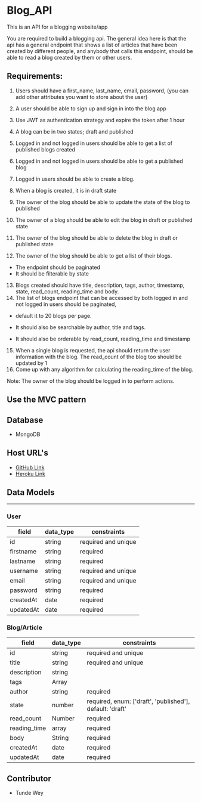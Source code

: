 # Blog_API
This is an API for a blogging website/app

You are required to build a blogging api. The general idea here is that the api has a general endpoint that shows a list of articles that have been created by different people, and anybody
that calls this endpoint, should be able to read a blog created
by them or other users.

Requirements:
---
1. Users should have a first_name, last_name, email, password, (you can add other attributes you want to store about the user)
2. A user should be able to sign up and sign in into the blog app
3. Use JWT as authentication strategy and expire the token after 1 hour
4. A blog can be in two states; draft and published
5. Logged in and not logged in users should be able to get a list of published blogs created
6. Logged in and not logged in users should be able to get a published blog
7. Logged in users should be able to create a blog.
8. When a blog is created, it is in draft state
9. The owner of the blog should be able to update the state of the blog to published
10. The owner of a blog should be able to edit the blog in draft or published state
11. The owner of the blog should be able to delete the blog in draft or published state

12. The owner of the blog should be able to get a list of their blogs.
- The endpoint should be paginated
- It should be filterable by state
13. Blogs created should have title, description, tags, author, timestamp, state, read_count, reading_time and body.
14. The list of blogs endpoint that can be accessed by both logged in and not logged in users should be paginated,
- default it to 20 blogs per page.

- It should also be searchable by author, title and tags.
- It should also be orderable by read_count, reading_time and timestamp
15. When a single blog is requested, the api should return the user information with the blog. The read_count of the blog too should be updated by 1
16. Come up with any algorithm for calculating the reading_time of the blog.

Note:
The owner of the blog should be logged in to perform actions.

## Use the MVC pattern

Database
---
- MongoDB

Host URL's
---
- [GitHub Link](https://github.com/Peter-TMK/***)
- [Heroku Link](https://***)

Data Models
---
___
### User
<!-- - email is required and should be unique
- first_name and last_name is required
- password -->

| field  |  data_type | constraints  |
|---|---|---|
|  id |  string |  required and unique|
|  firstname | string  |  required |
|  lastname  |  string |  required  |
|  username |  string |  required and unique |
|  email     | string  |  required and unique|
|  password |   string |  required  |
| createdAt |  date |  required |
| updatedAt |  date |  required |

### Blog/Article
<!-- - title is required and unique
- description
- author
- state
- read_count
- reading_time
- tags
- body is required
- timestamp -->
| field  |  data_type | constraints  |
|---|---|---|
|  id |  string |  required and unique|
|  title |  string |  required and unique|
|  description |  string |  |
|  tags |  Array |  |
|  author |  string | required |
|  state | number  |  required, enum: ['draft', 'published'], default: 'draft' |
| read_count | Number | required |
|  reading_time | array  |  required |
|  body |   String |  required  |
| createdAt |  date |  required |
| updatedAt |  date |  required |














## Contributor
- Tunde Wey


